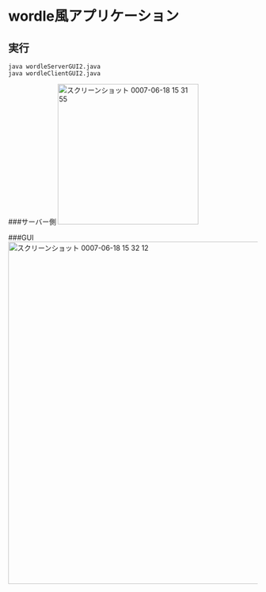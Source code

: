 # wordle風アプリケーション
## 実行
```
java wordleServerGUI2.java
java wordleClientGUI2.java
```
###サーバー側
<img width="284" alt="スクリーンショット 0007-06-18 15 31 55" src="https://github.com/user-attachments/assets/d2589a56-6f40-4c7c-a45f-88a6dd1a36b8" />

###GUI
<img width="692" alt="スクリーンショット 0007-06-18 15 32 12" src="https://github.com/user-attachments/assets/8622b0e9-bb95-4cb0-81bb-d95863ea22ce" />
